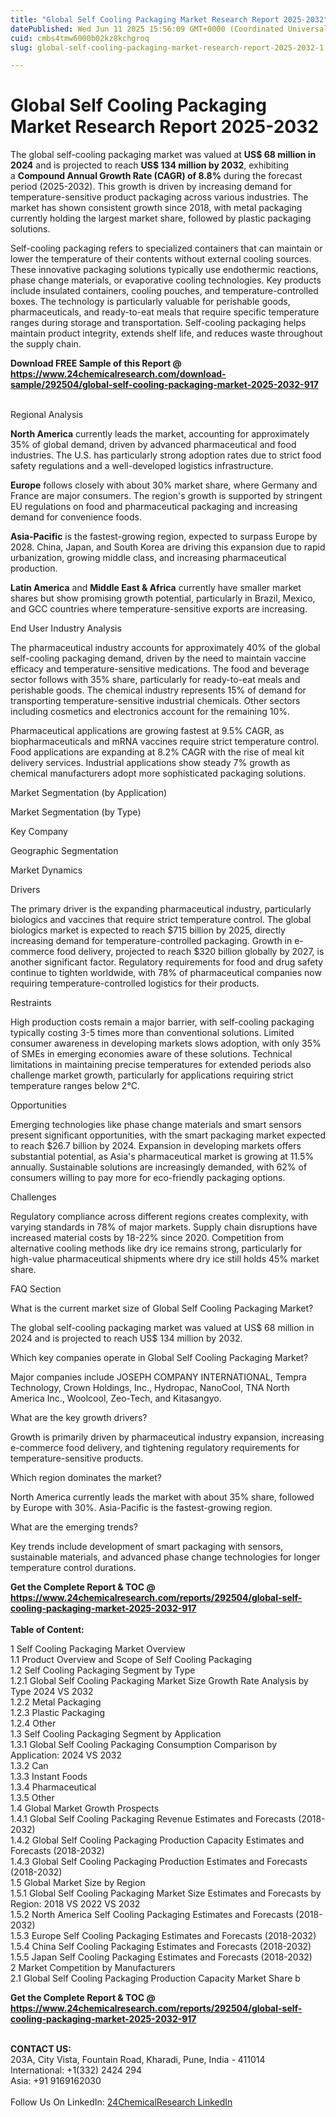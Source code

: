 ```yaml
---
title: "Global Self Cooling Packaging Market Research Report 2025-2032"
datePublished: Wed Jun 11 2025 15:56:09 GMT+0000 (Coordinated Universal Time)
cuid: cmbs4tmw6000b02kz8kchgroq
slug: global-self-cooling-packaging-market-research-report-2025-2032-1

---
```


# Global Self Cooling Packaging Market Research Report 2025-2032

<p>The global self-cooling packaging market was valued at <strong>US$ 68 million in 2024</strong> and is projected to reach <strong>US$ 134 million by 2032</strong>, exhibiting a <strong>Compound Annual Growth Rate (CAGR) of 8.8%</strong> during the forecast period (2025-2032). This growth is driven by increasing demand for temperature-sensitive product packaging across various industries. The market has shown consistent growth since 2018, with metal packaging currently holding the largest market share, followed by plastic packaging solutions.</p><p>
</p><p>Self-cooling packaging refers to specialized containers that can maintain or lower the temperature of their contents without external cooling sources. These innovative packaging solutions typically use endothermic reactions, phase change materials, or evaporative cooling technologies. Key products include insulated containers, cooling pouches, and temperature-controlled boxes. The technology is particularly valuable for perishable goods, pharmaceuticals, and ready-to-eat meals that require specific temperature ranges during storage and transportation. Self-cooling packaging helps maintain product integrity, extends shelf life, and reduces waste throughout the supply chain.</p><div><b>Download FREE Sample of this Report @ 
            <a href="https://www.24chemicalresearch.com/download-sample/292504/global-self-cooling-packaging-market-2025-2032-917">
            https://www.24chemicalresearch.com/download-sample/292504/global-self-cooling-packaging-market-2025-2032-917</a></b></div><br><p>
Regional Analysis</p><p>
</p><p><strong>North America</strong> currently leads the market, accounting for approximately 35% of global demand, driven by advanced pharmaceutical and food industries. The U.S. has particularly strong adoption rates due to strict food safety regulations and a well-developed logistics infrastructure.</p><p>
</p><p><strong>Europe</strong> follows closely with about 30% market share, where Germany and France are major consumers. The region's growth is supported by stringent EU regulations on food and pharmaceutical packaging and increasing demand for convenience foods.</p><p>
</p><p><strong>Asia-Pacific</strong> is the fastest-growing region, expected to surpass Europe by 2028. China, Japan, and South Korea are driving this expansion due to rapid urbanization, growing middle class, and increasing pharmaceutical production.</p><p>
</p><p><strong>Latin America</strong> and <strong>Middle East &amp; Africa</strong> currently have smaller market shares but show promising growth potential, particularly in Brazil, Mexico, and GCC countries where temperature-sensitive exports are increasing.</p><p>
End User Industry Analysis</p><p>
</p><p>The pharmaceutical industry accounts for approximately 40% of the global self-cooling packaging demand, driven by the need to maintain vaccine efficacy and temperature-sensitive medications. The food and beverage sector follows with 35% share, particularly for ready-to-eat meals and perishable goods. The chemical industry represents 15% of demand for transporting temperature-sensitive industrial chemicals. Other sectors including cosmetics and electronics account for the remaining 10%.</p><p>
</p><p>Pharmaceutical applications are growing fastest at 9.5% CAGR, as biopharmaceuticals and mRNA vaccines require strict temperature control. Food applications are expanding at 8.2% CAGR with the rise of meal kit delivery services. Industrial applications show steady 7% growth as chemical manufacturers adopt more sophisticated packaging solutions.</p><p>
Market Segmentation (by Application)</p><p>
</p><p>
Market Segmentation (by Type)</p><p>
</p><p>
Key Company</p><p>
</p><p>
Geographic Segmentation</p><p>
</p><p>
Market Dynamics</p><p>
Drivers</p><p>
</p><p>The primary driver is the expanding pharmaceutical industry, particularly biologics and vaccines that require strict temperature control. The global biologics market is expected to reach $715 billion by 2025, directly increasing demand for temperature-controlled packaging. Growth in e-commerce food delivery, projected to reach $320 billion globally by 2027, is another significant factor. Regulatory requirements for food and drug safety continue to tighten worldwide, with 78% of pharmaceutical companies now requiring temperature-controlled logistics for their products.</p><p>
Restraints</p><p>
</p><p>High production costs remain a major barrier, with self-cooling packaging typically costing 3-5 times more than conventional solutions. Limited consumer awareness in developing markets slows adoption, with only 35% of SMEs in emerging economies aware of these solutions. Technical limitations in maintaining precise temperatures for extended periods also challenge market growth, particularly for applications requiring strict temperature ranges below 2°C.</p><p>
Opportunities</p><p>
</p><p>Emerging technologies like phase change materials and smart sensors present significant opportunities, with the smart packaging market expected to reach $26.7 billion by 2024. Expansion in developing markets offers substantial potential, as Asia's pharmaceutical market is growing at 11.5% annually. Sustainable solutions are increasingly demanded, with 62% of consumers willing to pay more for eco-friendly packaging options.</p><p>
Challenges</p><p>
</p><p>Regulatory compliance across different regions creates complexity, with varying standards in 78% of major markets. Supply chain disruptions have increased material costs by 18-22% since 2020. Competition from alternative cooling methods like dry ice remains strong, particularly for high-value pharmaceutical shipments where dry ice still holds 45% market share.</p><p>
FAQ Section</p><p>
What is the current market size of Global Self Cooling Packaging Market?</p><p>
</p><p>The global self-cooling packaging market was valued at US$ 68 million in 2024 and is projected to reach US$ 134 million by 2032.</p><p>
Which key companies operate in Global Self Cooling Packaging Market?</p><p>
</p><p>Major companies include JOSEPH COMPANY INTERNATIONAL, Tempra Technology, Crown Holdings, Inc., Hydropac, NanoCool, TNA North America Inc., Woolcool, Zeo-Tech, and Kitasangyo.</p><p>
What are the key growth drivers?</p><p>
</p><p>Growth is primarily driven by pharmaceutical industry expansion, increasing e-commerce food delivery, and tightening regulatory requirements for temperature-sensitive products.</p><p>
Which region dominates the market?</p><p>
</p><p>North America currently leads the market with about 35% share, followed by Europe with 30%. Asia-Pacific is the fastest-growing region.</p><p>
What are the emerging trends?</p><p>
</p><p>Key trends include development of smart packaging with sensors, sustainable materials, and advanced phase change technologies for longer temperature control durations.</p>

<div><b>Get the Complete Report & TOC @ 
            <a href="https://www.24chemicalresearch.com/reports/292504/global-self-cooling-packaging-market-2025-2032-917">
            https://www.24chemicalresearch.com/reports/292504/global-self-cooling-packaging-market-2025-2032-917</a></b></div><br>
            <b>Table of Content:</b><p>1 Self Cooling Packaging Market Overview<br />
    1.1 Product Overview and Scope of Self Cooling Packaging<br />
    1.2 Self Cooling Packaging Segment by Type<br />
        1.2.1 Global Self Cooling Packaging Market Size Growth Rate Analysis by Type 2024 VS 2032<br />
        1.2.2 Metal Packaging<br />
        1.2.3 Plastic Packaging<br />
        1.2.4 Other<br />
    1.3 Self Cooling Packaging Segment by Application<br />
        1.3.1 Global Self Cooling Packaging Consumption Comparison by Application: 2024 VS 2032<br />
        1.3.2 Can<br />
        1.3.3 Instant Foods<br />
        1.3.4 Pharmaceutical<br />
        1.3.5 Other<br />
    1.4 Global Market Growth Prospects<br />
        1.4.1 Global Self Cooling Packaging Revenue Estimates and Forecasts (2018-2032)<br />
        1.4.2 Global Self Cooling Packaging Production Capacity Estimates and Forecasts (2018-2032)<br />
        1.4.3 Global Self Cooling Packaging Production Estimates and Forecasts (2018-2032)<br />
    1.5 Global Market Size by Region<br />
        1.5.1 Global Self Cooling Packaging Market Size Estimates and Forecasts by Region: 2018 VS 2022 VS 2032<br />
        1.5.2 North America Self Cooling Packaging Estimates and Forecasts (2018-2032)<br />
        1.5.3 Europe Self Cooling Packaging Estimates and Forecasts (2018-2032)<br />
        1.5.4 China Self Cooling Packaging Estimates and Forecasts (2018-2032)<br />
        1.5.5 Japan Self Cooling Packaging Estimates and Forecasts (2018-2032)<br />
2 Market Competition by Manufacturers<br />
    2.1 Global Self Cooling Packaging Production Capacity Market Share b</p>

<div><b>Get the Complete Report & TOC @ 
            <a href="https://www.24chemicalresearch.com/reports/292504/global-self-cooling-packaging-market-2025-2032-917">
            https://www.24chemicalresearch.com/reports/292504/global-self-cooling-packaging-market-2025-2032-917</a></b></div><br>

<b>CONTACT US:</b><br>
            203A, City Vista, Fountain Road, Kharadi, Pune, India - 411014<br>
            International: +1(332) 2424 294<br>
            Asia: +91 9169162030 <br><br>
            Follow Us On LinkedIn: <a href="https://www.linkedin.com/company/24chemicalresearch/">24ChemicalResearch LinkedIn</a>